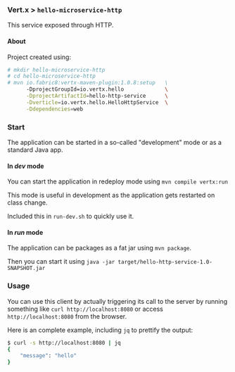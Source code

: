 ### Vert.x > `hello-microservice-http`

This service exposed through HTTP.

#### About

Project created using:
```bash
# mkdir hello-microservice-http
# cd hello-microservice-http
# mvn io.fabric8:vertx-maven-plugin:1.0.8:setup   \
      -DprojectGroupId=io.vertx.hello             \
      -DprojectArtifactId=hello-http-service      \
      -Dverticle=io.vertx.hello.HelloHttpService  \
      -Ddependencies=web
```

### Start

The application can be started in a so-called "development" mode or as a standard Java app.

#### In _dev_ mode

You can start the application in redeploy mode using `mvn compile vertx:run`

This mode is useful in development as the application gets restarted on class change.

Included this in `run-dev.sh` to quickly use it.

#### In _run_ mode

The application can be packages as a fat jar using `mvn package`.

Then you can start it using `java -jar target/hello-http-service-1.0-SNAPSHOT.jar`

### Usage

You can use this client by actually triggering its call to the server
by running something like `curl http://localhost:8080` or access `http://localhost:8080` from the browser.

Here is an complete example, including `jq` to prettify the output:
```bash
$ curl -s http://localhost:8080 | jq
{
    "message": "hello"
}
```
